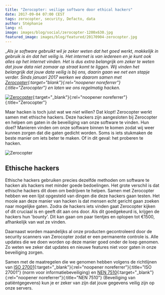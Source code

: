 ```yaml
---
title: "Zerocopter: veilige software door ethical hackers"
date: 2017-09-04 07:00 CEST
tags: zerocopter, security, Defacto, data
author: Stéphanie
lang: nl
image: images/blog/social/zerocopter-1200x630.jpg
featured_image: images/blog/featured/20170904-zerocopter.jpg
---
```


__Als je software gebruikt wil je zeker weten dat het goed werkt, makkelijk in gebruik is én dat het veilig is. Het internet is van iedereen en je kunt ook alles op het internet vinden. Het is dus extra belangrijk om zeker te weten dat jouw data niet zomaar op straat komt te liggen. Wij vinden het belangrijk dat jouw data veilig is bij ons, daarin gaan we net een stapje verder. Sinds januari 2017 werken we daarom samen met [Zerocopter](https://zerocopter.com/){:target="_blank"}{:rel="noopener noreferrer"}{:title="Zerocopter"} en laten we ons regelmatig hacken.__

[![Zerocopter](/images/blog/zerocopter-logo.jpg)](https://zerocopter.com/){:target="_blank"}{:rel="noopener noreferrer"}{:title="Zerocopter"}

Maar hacken is toch juist wat we *niet* willen? Dat klopt! Zerocopter werkt samen met ethische hackers. Deze hackers zijn aangesloten bij Zerocopter en helpen om gaten in de beveiliging van onze software te vinden. Hun doel? Manieren vinden om onze software binnen te komen zodat wij weer kunnen zorgen dat die gaten gedicht worden. Soms is iets stukmaken de beste manier om iets beter te maken. Of in dit geval: het proberen te hacken.

![Zerocopter](/images/blog/zerocopter.jpg)

## Ethische hackers

Ethische hackers gebruiken precies dezelfde methoden om software te hacken als hackers met minder goede bedoelingen. Het grote verschil is dat ethische hackers dit doen om bedrijven te helpen. Samen met Zerocopter hebben we een lijst opgesteld van dingen die deze hackers gaan testen. Het mooie aan deze manier van hacken is dat mensen echt gericht gaan zoeken naar mogelijke gaten. Zodra de hackers iets vinden gaat Zerocopter kijken of dit cruciaal is en geeft dit aan ons door. Als dit goedgekeurd is, krijgen de hackers hun 'bounty'. Dit kan gaan om paar tientjes en oplopen tot €1500, afhankelijk van wat ze vinden.

Daarnaast worden maandelijks al onze producten gecontroleerd door de security scanners van Zerocopter zodat er een permanente controle is. Alle updates die we doen worden op deze manier goed onder de loep genomen. Zo weten we zeker dat updates en nieuwe features niet voor gaten in onze beveiliging zorgen.

Samen met de maatregelen die we genomen hebben volgens de richtlijnen van [ISO 27001](https://www.iso.org/isoiec-27001-information-security.html){:target="_blank"}{:rel="noopener noreferrer"}{:title="ISO 27001"} (norm voor informatiebeveiliging) en [NEN 7510](https://nl.wikipedia.org/wiki/NEN_7510){:target="_blank"}{:rel="noopener noreferrer"}{:title="NEN 7510"} (Beveiliging van patiëntgegevens) kun je er zeker van zijn dat jouw gegevens veilig zijn op onze servers.
